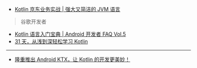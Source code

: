 * [Kotlin 京东业务实战 | 强大又简洁的 JVM 语言](https://mp.weixin.qq.com/s/LpDze_q_iq_hLFb92fpwdg)


> 谷歌开发者

- [Kotlin 语言入门宝典 | Android 开发者 FAQ Vol.5](https://mp.weixin.qq.com/s/MpJxeON1HV6GY78-FW8t2w)
- [31 天，从浅到深轻松学习 Kotlin](https://mp.weixin.qq.com/s/1mp5F4A-pqkaRknY6kAKzA)

---

- [隆重推出 Android KTX，让 Kotlin 的开发更美妙！](https://mp.weixin.qq.com/s/2T7-FhCdnBnWxxBBV00ktQ)
